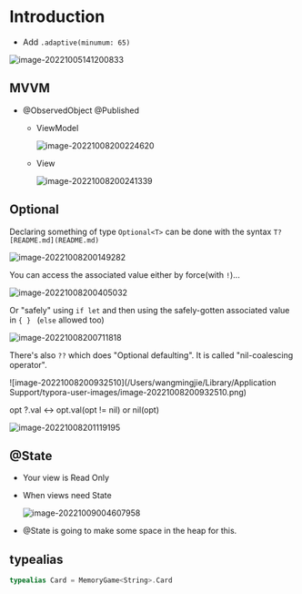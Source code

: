 #  Introduction

- Add `.adaptive(minumum: 65)`

![image-20221005141200833](https://wwwtypora.oss-cn-shanghai.aliyuncs.com/uPic/image-20221005141200833.png)

## MVVM

- @ObservedObject @Published

  - ViewModel

    ![image-20221008200224620](https://wwwtypora.oss-cn-shanghai.aliyuncs.com/uPic/image-20221008200224620.png)

  - View

    ![image-20221008200241339](https://wwwtypora.oss-cn-shanghai.aliyuncs.com/uPic/image-20221008200241339.png)



## Optional

Declaring something of type `Optional<T>` can be done with the syntax `T? [README.md](README.md) `

![image-20221008200149282](https://wwwtypora.oss-cn-shanghai.aliyuncs.com/uPic/image-20221008200149282.png)

You can access the associated value either by force(with `!`)...

![image-20221008200405032](https://wwwtypora.oss-cn-shanghai.aliyuncs.com/uPic/image-20221008200405032.png)

Or "safely" using `if let` and then using the safely-gotten associated value in `{ } ` (`else` allowed too)

![image-20221008200711818](https://wwwtypora.oss-cn-shanghai.aliyuncs.com/uPic/image-20221008200711818.png)

There's also `??` which does "Optional defaulting". It is called "nil-coalescing operator".

![image-20221008200932510](/Users/wangmingjie/Library/Application Support/typora-user-images/image-20221008200932510.png)

opt ?.val <-> opt.val(opt != nil) or nil(opt)

![image-20221008201119195](https://wwwtypora.oss-cn-shanghai.aliyuncs.com/uPic/image-20221008201119195.png)

## @State

- Your view is Read Only

- When views need State

  ![image-20221009004607958](https://wwwtypora.oss-cn-shanghai.aliyuncs.com/uPic/image-20221009004607958.png)

- @State is going to make some space in the heap for this.

## typealias

```swift
typealias Card = MemoryGame<String>.Card
```

